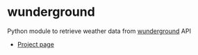 wunderground
============
Python module to retrieve weather data from [wunderground](http://www.wunderground.com/) API

* [Project page](https://github.com/Diaoul/wunderground)
